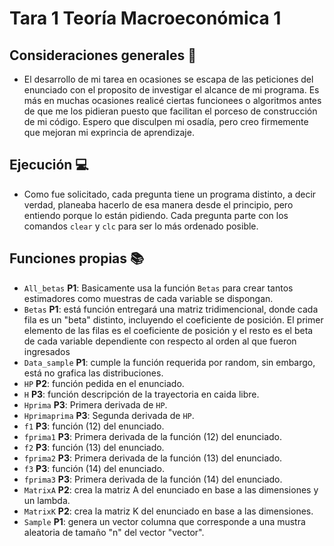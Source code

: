# Tara 1 Teoría Macroeconómica 1

## Consideraciones generales :thinking:

* El desarrollo de mi tarea en ocasiones se escapa de las peticiones del enunciado con el proposito de investigar el alcance de mi programa. Es más en muchas ocasiones realicé ciertas funcionees o algoritmos antes de que me los pidieran puesto que facilitan el porceso de construcción de mi código. 
Espero que disculpen mi osadía, pero creo firmemente que mejoran mi exprincia de aprendizaje. 

## Ejecución :computer:
* Como fue solicitado, cada pregunta tiene un programa distinto, a decir verdad, planeaba hacerlo de esa manera desde el principio, pero entiendo porque lo están pidiendo. Cada pregunta parte con los comandos ```clear``` y ```clc```
para ser lo más ordenado posible.

## Funciones propias :books:
* ```All_betas``` **P1**: Basicamente usa la función ```Betas``` para crear tantos estimadores como muestras de cada variable se dispongan.
* ```Betas``` **P1**: está función entregará una matriz tridimencional, donde cada fila es un "beta" distinto, incluyendo el coeficiente de posición. El primer elemento de las filas es el coeficiente de posición y el resto es el beta de cada variable dependiente con respecto al orden al que fueron ingresados 
* ```Data_sample``` **P1**: cumple la función requerida por random, sin embargo, está no grafica las distribuciones.
* ```HP``` **P2**: función pedida en el enunciado.
* ```H``` **P3**: función descripción de la trayectoria en caida libre.
* ```Hprima``` **P3**: Primera derivada de ```HP```.
* ```Hprimaprima``` **P3**: Segunda derivada de ```HP```.
* ```f1``` **P3**: función (12) del enunciado.
* ```fprima1``` **P3**: Primera derivada de la función (12) del enunciado.
* ```f2``` **P3**: función (13) del enunciado.
* ```fprima2``` **P3**: Primera derivada de la función (13) del enunciado.
* ```f3``` **P3**: función (14) del enunciado.
* ```fprima3``` **P3**: Primera derivada de la función (14) del enunciado.
* ```MatrixA``` **P2**: crea la matriz A del enunciado en base a las dimensiones y un lambda.
* ```MatrixK``` **P2**: crea la matriz K del enunciado en base a las dimensiones.
* ```Sample``` **P1**: genera un vector columna que corresponde a una mustra aleatoria de tamaño "n" del vector "vector".

